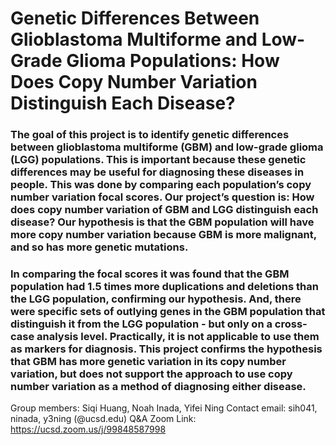 # Genetic Differences Between Glioblastoma Multiforme and Low-Grade Glioma Populations: How Does Copy Number Variation Distinguish Each Disease?

### The goal of this project is to identify genetic differences between glioblastoma multiforme (GBM) and low-grade glioma (LGG) populations. This is important because these genetic differences may be useful for diagnosing these diseases in people. This was done by comparing each population’s copy number variation focal scores. Our project’s question is: How does copy number variation of GBM and LGG distinguish each disease? Our hypothesis is that the GBM population will have more copy number variation because GBM is more malignant, and so has more genetic mutations.

### In comparing the focal scores it was found that the GBM population had 1.5 times more duplications and deletions than the LGG population, confirming our hypothesis. And, there were specific sets of outlying genes in the GBM population that distinguish it from the LGG population - but only on a cross-case analysis level. Practically, it is not applicable to use them as markers for diagnosis. This project confirms the hypothesis that GBM has more genetic variation in its copy number variation, but does not support the approach to use copy number variation as a method of diagnosing either disease.



Group members: Siqi Huang, Noah Inada, Yifei Ning
Contact email: sih041, ninada, y3ning (@ucsd.edu)
Q&A Zoom Link: https://ucsd.zoom.us/j/99848587998

